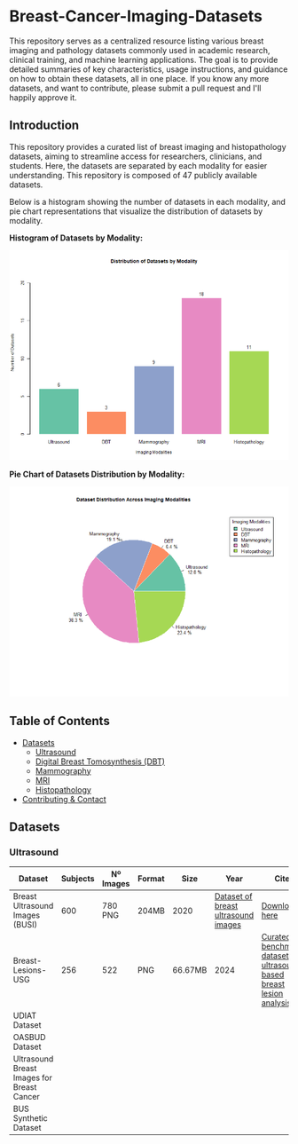 # Breast-Cancer-Imaging-Datasets
This repository serves as a centralized resource listing various breast imaging and pathology datasets commonly used in academic research, clinical training, and machine learning applications. The goal is to provide detailed summaries of key characteristics, usage instructions, and guidance on how to obtain these datasets, all in one place.
If you know any more datasets, and want to contribute, please submit a pull request and I'll happily approve it.

## Introduction

This repository provides a curated list of breast imaging and histopathology datasets, aiming to streamline access for researchers, clinicians, and students. Here, the datasets are separated by each modality for easier understanding. This repository is composed of 47 publicly available datasets.

Below is a histogram showing the number of datasets in each modality, and pie chart representations that visualize the distribution of datasets by modality.

**Histogram of Datasets by Modality:**

![Histogram of Datasets by Modality](images/histogram.png "Histogram")

**Pie Chart of Datasets Distribution by Modality:**

![Pie Chart of Datasets Distribution](images/piechart.png "Pie Chart")

## Table of Contents
- [Datasets](#datasets)
  - [Ultrasound](#ultrasound)
  - [Digital Breast Tomosynthesis (DBT)](#digital-breast-tomosynthesis-dbt)
  - [Mammography](#mammography)
  - [MRI](#mri)
  - [Histopathology](#histopathology)
- [Contributing & Contact](#contributing--contact)

## Datasets

### Ultrasound

| Dataset                                 | Subjects | Nº Images |  Format | Size   | Year | Cite | Download |
|------------------------------------------|----------|-----------|--------|--------|------|------|----------|
| Breast Ultrasound Images (BUSI)  | 600      | 780        PNG      |  204MB      |   2020   | [Dataset of breast ultrasound images](https://www.sciencedirect.com/science/article/pii/S2352340919312181 "Link to paper")  |   [Download here](https://www.kaggle.com/datasets/aryashah2k/breast-ultrasound-images-dataset_"Download_link")       |
| Breast-Lesions-USG                       |  256        |   522        |   PNG     |  66.67MB      |   2024   |  [Curated benchmark dataset for ultrasound based breast lesion analysis](https://doi.org/10.1038/s41597-024-02984-z_"Link_to_paper")    |   [Download_here](https://www.cancerimagingarchive.net/collection/breast-lesions-usg/#citations_"Download_link")       |
| UDIAT Dataset                            |          |           |       |        |      |      |          |
| OASBUD Dataset                           |          |           |        |        |      |      |          |
| Ultrasound Breast Images for Breast Cancer |        |           |        |        |      |      |          |
| BUS Synthetic Dataset                    |          |           |        |        |      |      |          |


